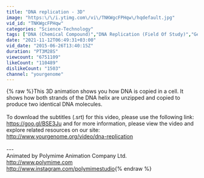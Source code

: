 ```yaml
---
title: "DNA replication - 3D"
image: "https:\/\/i.ytimg.com\/vi\/TNKWgcFPHqw\/hqdefault.jpg"
vid_id: "TNKWgcFPHqw"
categories: "Science-Technology"
tags: ["DNA (Chemical Compound)","DNA Replication (Field Of Study)","Genetics (Field Of Study)"]
date: "2021-11-12T06:49:31+03:00"
vid_date: "2015-06-26T13:40:15Z"
duration: "PT3M28S"
viewcount: "6751109"
likeCount: "110489"
dislikeCount: "1503"
channel: "yourgenome"
---
```

{% raw %}This 3D animation shows you how DNA is copied in a cell. It shows how both strands of the DNA helix are unzipped and copied to produce two identical DNA molecules.  <br /><br />To download the subtitles (.srt) for this video, please use the following link: <a rel="nofollow" target="blank" href="https://goo.gl/BSE3Ju">https://goo.gl/BSE3Ju</a> and for more information, please view the video and explore related resources on our site: <a rel="nofollow" target="blank" href="http://www.yourgenome.org/video/dna-replication">http://www.yourgenome.org/video/dna-replication</a><br /><br />---<br />Animated by Polymime Animation Company Ltd.<br /><a rel="nofollow" target="blank" href="http://www.polymime.com">http://www.polymime.com</a><br /><a rel="nofollow" target="blank" href="http://www.instagram.com/polymimestudio">http://www.instagram.com/polymimestudio</a>{% endraw %}

